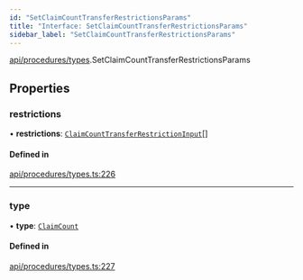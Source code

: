 ```yaml
---
id: "SetClaimCountTransferRestrictionsParams"
title: "Interface: SetClaimCountTransferRestrictionsParams"
sidebar_label: "SetClaimCountTransferRestrictionsParams"
---
```


[api/procedures/types](../../../../../modules/API/Procedures/Types/Types.md).SetClaimCountTransferRestrictionsParams

## Properties

### restrictions

• **restrictions**: [`ClaimCountTransferRestrictionInput`](../ClaimCountTransferRestrictionInput/ClaimCountTransferRestrictionInput.md)[]

#### Defined in

[api/procedures/types.ts:226](https://github.com/PolymeshAssociation/polymesh-sdk/blob/acc2284c/src/api/procedures/types.ts#L226)

___

### type

• **type**: [`ClaimCount`](../../../../../enums/API/Procedures/Types/TransferRestrictionType/TransferRestrictionType.md#claimcount)

#### Defined in

[api/procedures/types.ts:227](https://github.com/PolymeshAssociation/polymesh-sdk/blob/acc2284c/src/api/procedures/types.ts#L227)
